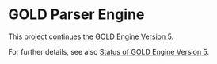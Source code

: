 GOLD Parser Engine
==
This project continues the [GOLD Engine Version 5](http://goldparser.org/engine/5/net/index.htm).

For further details, see also [Status of GOLD Engine Version 5](https://groups.google.com/forum/?fromgroups=#!topic/gold-parsing-system/mG3z_8beLf0).